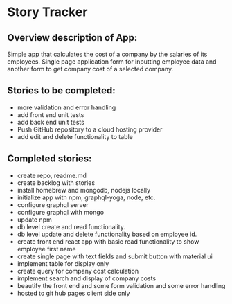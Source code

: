 # Story Tracker

## Overview description of App:

Simple app that calculates the cost of a company by the salaries of its employees. Single page application form for inputting employee data and another form to get company cost of a selected company.

## Stories to be completed:

- more validation and error handling
- add front end unit tests
- add back end unit tests
- Push GitHub repository to a cloud hosting provider
- add edit and delete functionality to table

## Completed stories:

- create repo, readme.md
- create backlog with stories
- install homebrew and mongodb, nodejs locally
- initialize app with npm, graphql-yoga, node, etc.
- configure graphql server
- configure graphql with mongo
- update npm
- db level create and read functionality.
- db level update and delete functionality based on employee id.
- create front end react app with basic read functionality to show employee first name
- create single page with text fields and submit button with material ui
- implement table for display only
- create query for company cost calculation
- implement search and display of company costs
- beautify the front end and some form validation and some error handling
- hosted to git hub pages client side only